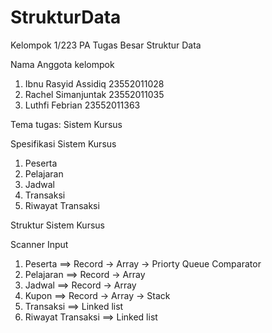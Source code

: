 # StrukturData
Kelompok 1/223 PA Tugas Besar Struktur Data

Nama Anggota kelompok
1. Ibnu Rasyid Assidiq 23552011028
2. Rachel Simanjuntak  23552011035
3. Luthfi Febrian      23552011363

Tema tugas: Sistem Kursus

Spesifikasi Sistem Kursus
1. Peserta
2. Pelajaran
3. Jadwal
4. Transaksi
5. Riwayat Transaksi

Struktur Sistem Kursus

Scanner Input
1. Peserta ==> Record -> Array -> Priorty Queue Comparator
2. Pelajaran ==> Record -> Array
3. Jadwal ==> Record -> Array
4. Kupon ==> Record -> Array -> Stack
5. Transaksi ==> Linked list
6. Riwayat Transaksi ==> Linked list

